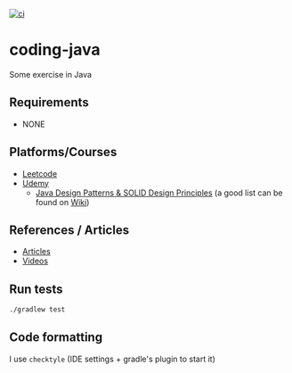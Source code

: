 [![ci](https://github.com/fedor-malyshkin/coding-java/workflows/ci/badge.svg)](https://github.com/fedor-malyshkin/coding-java/actions/workflows/ci.yml)

# coding-java
Some exercise in Java 

## Requirements

* NONE

## Platforms/Courses

* [Leetcode](https://leetcode.com)
* [Udemy](http://udemy.com)
    * [Java Design Patterns & SOLID Design Principles](https://www.udemy.com/course/design-patterns-in-java-concepts-hands-on-projects) (a good list can be found on [Wiki](https://en.wikipedia.org/wiki/Software_design_pattern))
  
## References / Articles

* [Articles](docs/articles.md)
* [Videos](docs/videos.md)

## Run tests

```sh
./gradlew test
```

## Code formatting

I use `checktyle` (IDE settings + gradle's plugin to start it)

